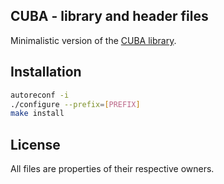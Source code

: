 ## CUBA - library and header files

Minimalistic version of the [CUBA library](http://www.feynarts.de/cuba/).

## Installation

```bash
autoreconf -i
./configure --prefix=[PREFIX]
make install
```

## License

All files are properties of their respective owners.
